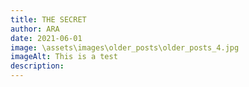 ```yaml
---
title: THE SECRET
author: ARA
date: 2021-06-01
image: \assets\images\older_posts\older_posts_4.jpg
imageAlt: This is a test
description: 
---
```


